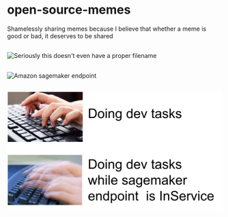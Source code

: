 # open-source-memes
Shamelessly sharing memes because I believe that whether a meme is good or bad, it deserves to be shared

##

<img src="/images/image.png" alt="Seriously this doesn't even have a proper filename" title="Meme maker studied Bayesian inference">

##
<img src="/images/sagemaker.png" alt="Amazon sagemaker endpoint" title="Training with Amazon sagemaker endpoint vs peaceful sleep">

##
<img src="/images/dev tasks.png" alt="Dev tasks" title="Doing dev tasks using Amazon sagemaker endpoint">
